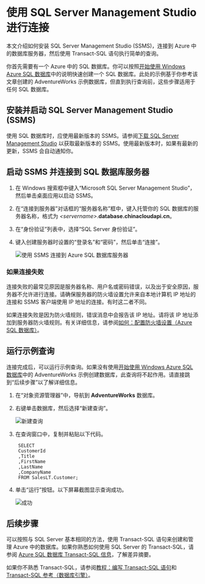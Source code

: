 <properties
	urlDisplayName="How to connect to an Azure SQL database using SSMS"
	pageTitle="如何使用 SSMS 连接到 Azure SQL 数据库 | Windows Azure"
	metaKeywords=""
	description="了解如何使用 SSMS 连接到 Azure SQL 数据库。"
	metaCanonical=""
	services="sql-database"
	documentationCenter=""
	title="How to connect to an Azure SQL database using SSMS"
	authors="stevestein" solutions=""
	manager="jeffreyg" editor="" />

<tags
	ms.service="sql-database"
	ms.date="08/31/2015"
	wacn.date="10/17/2015" />

# 使用 SQL Server Management Studio 进行连接
本文介绍如何安装 SQL Server Management Studio (SSMS)，连接到 Azure 中的数据库服务器，然后使用 Transact-SQL 语句执行简单的查询。

你首先需要有一个 Azure 中的 SQL 数据库。你可以按照[开始使用 Windows Azure SQL 数据库](/documentation/articles/sql-database-get-started)中的说明快速创建一个 SQL 数据库。此处的示例基于你参考该文章创建的 AdventureWorks 示例数据库，但直到执行查询前，这些步骤适用于任何 SQL 数据库。

## 安装并启动 SQL Server Management Studio (SSMS)
使用 SQL 数据库时，应使用最新版本的 SSMS。请参阅[下载 SQL Server Management Studio](https://msdn.microsoft.com/zh-cn/library/mt238290.aspx) 以获取最新版本的 SSMS。使用最新版本时，如果有最新的更新，SSMS 会自动通知你。

## 启动 SSMS 并连接到 SQL 数据库服务器
1. 在 Windows 搜索框中键入“Microsoft SQL Server Management Studio”，然后单击桌面应用以启动 SSMS。
2. 在“连接到服务器”对话框的“服务器名称”框中，键入托管你的 SQL 数据库的服务器名称，格式为 *&lt;servername>*.**database.chinacloudapi.cn**。
3. 在“身份验证”列表中，选择“SQL Server 身份验证”。
4. 键入创建服务器时设置的“登录名”和“密码”，然后单击“连接”。

	![使用 SSMS 连接到 Azure SQL 数据库服务器](./media/sql-database-connect-query-ssms/1-connect.png)

### 如果连接失败
连接失败的最常见原因是服务器名称、用户名或密码错误，以及出于安全原因，服务器不允许进行连接。请确保服务器的防火墙设置允许来自本地计算机 IP 地址的连接和 SSMS 客户端使用 IP 地址的连接。有时这二者不同。

如果连接失败是因为防火墙规则，错误消息中会报告该 IP 地址。请将该 IP 地址添加到服务器防火墙规则。有关详细信息，请参阅[如何：配置防火墙设置（Azure SQL 数据库）](/documentation/articles/sql-database-configure-firewall-settings)。

## 运行示例查询
连接完成后，可以运行示例查询。如果没有使用[开始使用 Windows Azure SQL 数据库](/documentation/articles/sql-database-get-started)中的 AdventureWorks 示例创建数据库，此查询将不起作用。请直接跳到“后续步骤”以了解详细信息。

1. 在“对象资源管理器”中，导航到 **AdventureWorks** 数据库。
2. 右键单击数据库，然后选择“新建查询”。

	![新建查询](./media/sql-database-connect-query-ssms/4-run-query.png)

3. 在查询窗口中，复制并粘贴以下代码。

		SELECT
		CustomerId
		,Title
		,FirstName
		,LastName
		,CompanyName
		FROM SalesLT.Customer;

4. 单击“运行”按钮。以下屏幕截图显示查询成功。

	![成功](./media/sql-database-connect-query-ssms/5-success.png)

## 后续步骤
可以按照与 SQL Server 基本相同的方法，使用 Transact-SQL 语句来创建和管理 Azure 中的数据库。如果你熟悉如何使用 SQL Server 的 Transact-SQL，请参阅 [Azure SQL 数据库 Transact-SQL 信息](/documentation/articles/sql-database-transact-sql-information)，了解差异摘要。

如果你不熟悉 Transact-SQL，请参阅[教程：编写 Transact-SQL 语句](https://msdn.microsoft.com/zh-cn/library/ms365303.aspx)和 [Transact-SQL 参考（数据库引擎）](https://msdn.microsoft.com/zh-cn/library/bb510741.aspx)。

<!---HONumber=74-->